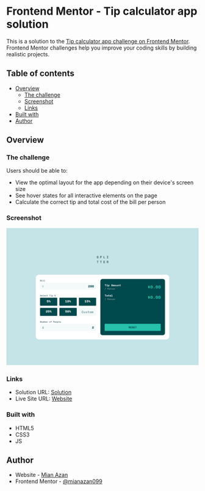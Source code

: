# Frontend Mentor - Tip calculator app solution

This is a solution to the [Tip calculator app challenge on Frontend Mentor](https://www.frontendmentor.io/challenges/tip-calculator-app-ugJNGbJUX). Frontend Mentor challenges help you improve your coding skills by building realistic projects.

## Table of contents

- [Overview](#overview)
  - [The challenge](#the-challenge)
  - [Screenshot](#screenshot)
  - [Links](#links)
- [Built with](#built-with)
- [Author](#author)

## Overview

### The challenge

Users should be able to:

- View the optimal layout for the app depending on their device's screen size
- See hover states for all interactive elements on the page
- Calculate the correct tip and total cost of the bill per person

### Screenshot

![](./screenshot.png)

### Links

- Solution URL: [Solution](https://www.frontendmentor.io/solutions/tip-calculator-app-CY9X6I1-pW)
- Live Site URL: [Website](https://mianazan099.github.io/Tip-Calculator-App/)

### Built with

- HTML5
- CSS3
- JS

## Author

- Website - [Mian Azan](https://www.mianazan.com)
- Frontend Mentor - [@mianazan099](https://www.frontendmentor.io/profile/mianazan099)
